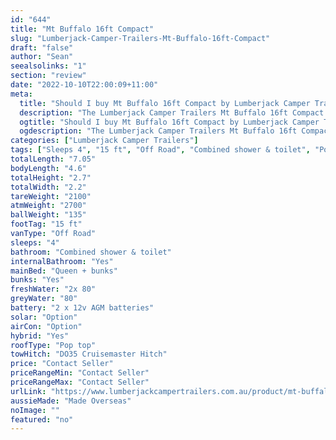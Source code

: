 ```yaml
---
id: "644"
title: "Mt Buffalo 16ft Compact"
slug: "Lumberjack-Camper-Trailers-Mt-Buffalo-16ft-Compact"
draft: "false"
author: "Sean"
seealsolinks: "1"
section: "review"
date: "2022-10-10T22:00:09+11:00"
meta:
  title: "Should I buy Mt Buffalo 16ft Compact by Lumberjack Camper Trailers?"
  description: "The Lumberjack Camper Trailers Mt Buffalo 16ft Compact is classed as Off Road, and sleeps 4 people. It is Made Overseas and comes in at 15 ft. It generally has Combined shower & toilet."
  ogtitle: "Should I buy Mt Buffalo 16ft Compact by Lumberjack Camper Trailers?"
  ogdescription: "The Lumberjack Camper Trailers Mt Buffalo 16ft Compact is classed as Off Road, and sleeps 4 people. It is Made Overseas and comes in at 15 ft. It generally has Combined shower & toilet."
categories: ["Lumberjack Camper Trailers"]
tags: ["Sleeps 4", "15 ft", "Off Road", "Combined shower & toilet", "Pop top", "Price Unknown"]
totalLength: "7.05"
bodyLength: "4.6"
totalHeight: "2.7"
totalWidth: "2.2"
tareWeight: "2100"
atmWeight: "2700"
ballWeight: "135"
footTag: "15 ft"
vanType: "Off Road"
sleeps: "4"
bathroom: "Combined shower & toilet"
internalBathroom: "Yes"
mainBed: "Queen + bunks"
bunks: "Yes"
freshWater: "2x 80"
greyWater: "80"
battery: "2 x 12v AGM batteries"
solar: "Option"
airCon: "Option"
hybrid: "Yes"
roofType: "Pop top"
towHitch: "DO35 Cruisemaster Hitch"
price: "Contact Seller"
priceRangeMin: "Contact Seller"
priceRangeMax: "Contact Seller"
urlLink: "https://www.lumberjackcampertrailers.com.au/product/mt-buffalo-16ft-compact/"
aussieMade: "Made Overseas"
noImage: ""
featured: "no"
---
```

